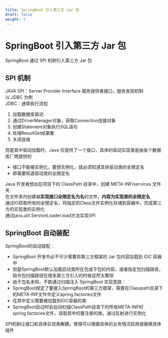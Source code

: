 ```yaml
---
title: SpringBoot 引入第三方 Jar 包
draft: false
weight: 5
---
```


# SpringBoot 引入第三方 Jar 包
SpringBoot 通过 SPI 机制引入第三方 Jar 包

## SPI 机制
JAVA SPI：Server Provider Interface 服务提供者接口，服务发现机制  
以 JDBC 为例    
JDBC：通常执行流程
1. 加载数据库驱动
2. 通过DriverManager对象，获取Connection连接对象
3. 创建Statement对象执行SQL语句
4. 处理ResultSet结果集
5. 关闭连接

但是其中驱动加载时，Java 仅提供了一个接口，具体的驱动实现类是由各个数据库厂商提供的
- 接口不能被实例化，要想实例化，就必须知道具体驱动类的全限定名
- 即需要知道驱动类的全限定名  
   
Java 开发者想出在项目下的 ClassPath 目录中，创建 META-INF/services 文件夹  
在文件夹内创建**以实现接口全限定名为名**的文件，**内容为实现类的全限定名**  
通过IO获取所有的全限定名，将指定的Class文件实例化存储到容器中，完成第三方的实现类的实例化  
通过java.util.ServiceLoader.load方法实现SPI  
  
   
## SpringBoot 自动装配
SpringBoot的自动装配：  
- SpringBoot 开发中必不可少需要将第三方框架的 Jar 包内容加载到 IOC 容器中
- 但是SpringBoot默认加载启动类所在包或子包的内容，或者指定包扫描路径，指令包扫描路径在很多第三方引入的时候显然太繁琐
- 由于包名未知，不能通过扫描注入
SpringBoot 实现思路：
- SpringBoot规定了要接入SpringBoot的第三方框架，需要在Classpath目录下的META-INF文件中定义spring.factories文件
- 在其中定义需要被加载到IOC容器的类
- SpringBoot启动时会自动扫描ClassPath目录下的所有META-INF的spring.factories文件，读取其中的要注册的类，通过反射进行实例化
    
SPI机制让接口和具体实现类解耦，使得可以根据具体的业务情况启用或替换具体组件